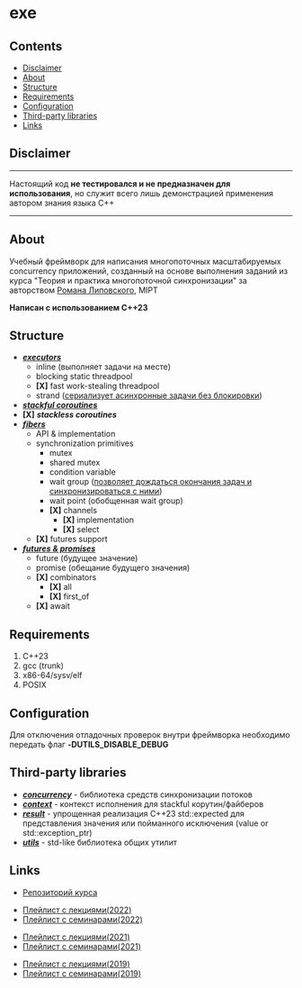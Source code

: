 # exe

## Contents

- [Disclaimer](#disclaimer)
- [About](#about)
- [Structure](#structure)
- [Requirements](#requirements)
- [Configuration](#configuration)
- [Third-party libraries](#third-party-libraries)
- [Links](#links)

## Disclaimer

---

Настоящий код **не тестировался и не предназначен для использования**, но служит всего лишь демонстрацией применения автором знания языка C++

---

## About

Учебный фреймворк для написания многопоточных масштабируемых concurrency приложений, созданный на основе выполнения заданий из курса "Теория и практика многопоточной синхронизации" за авторством [Романа Липовского](https://gitlab.com/Lipovsky), MIPT

**Написан с использованием C++23**

## Structure

- ***[executors](https://github.com/ddvamp/exe/tree/main/exe/executors)***
	- inline (выполняет задачи на месте)
	- blocking static threadpool
	- **[X]** fast work-stealing threadpool
	- strand ([сериализует асинхронные задачи без блокировки](https://www.crazygaze.com/blog/2016/03/17/how-strands-work-and-why-you-should-use-them/))
- ***[stackful coroutines](https://github.com/ddvamp/exe/tree/main/exe/coroutine)***
- **[X]** ***stackless coroutines***
- ***[fibers](https://github.com/ddvamp/exe/tree/main/exe/fibers)***
    - API & implementation
	- synchronization primitives
		- mutex
		- shared mutex
		- condition variable
		- wait group ([позволяет дождаться окончания задач и синхронизироваться с ними](https://gobyexample.com/waitgroups))
		- wait point (обобщенная wait group)
		- **[X]** channels
			- **[X]** implementation
			- **[X]** select
	- **[X]** futures support
- ***[futures & promises](https://github.com/ddvamp/exe/tree/main/exe/futures/)***
	- future (будущее значение)
	- promise (обещание будущего значения)
	- **[X]** combinators
		- **[X]** all
		- **[X]** first_of
	- **[X]** await

## Requirements

1. C++23
2. gcc (trunk)
3. x86-64/sysv/elf
4. POSIX

## Configuration

Для отключения отладочных проверок внутри фреймворка необходимо передать флаг **-DUTILS_DISABLE_DEBUG**

## Third-party libraries

- ***[concurrency](https://github.com/ddvamp/exe/tree/main/concurrency)*** - библиотека средств синхронизации потоков
- ***[context](https://github.com/ddvamp/exe/tree/main/context)*** - контекст исполнения для stackful корутин/файберов
- ***[result](https://github.com/ddvamp/exe/tree/main/result)*** - упрощенная реализация C++23 std::expected для представления значения или пойманного исключения (value or std::exception_ptr)
- ***[utils](https://github.com/ddvamp/exe/tree/main/utils)*** - std-like библиотека общих утилит

## Links

- [Репозиторий курса](https://gitlab.com/Lipovsky/concurrency-course)

<!-- -->

- [Плейлист с лекциями(2022)](https://www.youtube.com/playlist?list=PL4_hYwCyhAva37lNnoMuBcKRELso5nvBm)
- [Плейлист с семинарами(2022)](https://www.youtube.com/playlist?list=PL4_hYwCyhAvYTxm55RBm_HA5Bq5W1Nv-R)

<!-- -->

- [Плейлист с лекциями(2021)](https://www.youtube.com/playlist?list=PL4_hYwCyhAvb7P8guwSTaaUS8EcOaWjxF)
- [Плейлист с семинарами(2021)](https://www.youtube.com/playlist?list=PL4_hYwCyhAvaxKQHe6n8JQcoc7tWxKWRL)

<!-- -->

- [Плейлист с лекциями(2019)](https://www.youtube.com/playlist?list=PL4_hYwCyhAvbW4DHFV3CY5CqupNqPf4jS)
- [Плейлист с семинарами(2019)](https://www.youtube.com/playlist?list=PL4_hYwCyhAvZgIfxf4nLnjXprGGWBs5VO)
